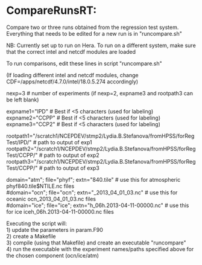 # CompareRunsRT: 
Compare two or three runs obtained from the regression test system. Everything that needs to be edited for a new run is in "runcompare.sh"

NB: Currently set up to run on Hera. To run on a different system, make sure that the correct intel and netcdf modules are loaded 
  
To run comparisons, edit these lines in script "runcompare.sh"

(If loading different intel and netcdf modules, change CDF=/apps/netcdf/4.7.0/intel/18.0.5.274 accordingly)

nexp=3    # number of experiments (if nexp=2, expname3 and rootpath3 can be left blank)  

expname1="IPD"   # Best if <5 characters (used for labeling)
expname2="CCPP"  # Best if <5 characters (used for labeling)
expname3="CCP2"  # Best if <5 characters (used for labeling)

rootpath1="/scratch1/NCEPDEV/stmp2/Lydia.B.Stefanova/fromHPSS/forRegTest/IPD/"   # path to output of exp1
rootpath2="/scratch1/NCEPDEV/stmp2/Lydia.B.Stefanova/fromHPSS/forRegTest/CCPP/"  # path to output of exp2
rootpath3="/scratch1/NCEPDEV/stmp2/Lydia.B.Stefanova/fromHPSS/forRegTest/CCPP/"  # path to output of exp3

domain="atm"; file="phyf"; extn="840.tile"    # use this for atmospheric phyf840.tile$NTILE.nc  files  
\#domain="ocn"; file="ocn"; extn="_2013_04_01_03.nc"  # use this for oceanic ocn_2013_04_01_03.nc files  
\#domain="ice"; file="ice"; extn="h_06h.2013-04-11-00000.nc"  # use this for ice iceh_06h.2013-04-11-00000.nc files  
  


Executing the script will:   
    1) update the parameters in param.F90  
    2) create a Makefile  
    3) compile (using that Makefile) and create an executable "runcompare"  
    4) run the executable with the experiment names/paths specified above for the chosen component (ocn/ice/atm)  
